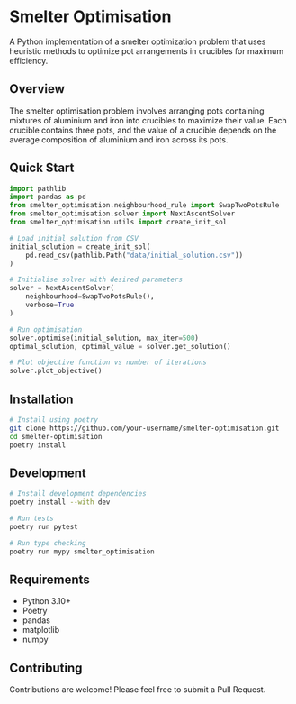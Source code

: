 # Smelter Optimisation

A Python implementation of a smelter optimization problem that uses heuristic methods to optimize pot arrangements in crucibles for maximum efficiency.

## Overview

The smelter optimisation problem involves arranging pots containing mixtures of aluminium and iron into crucibles to maximize their value. Each crucible contains three pots, and the value of a crucible depends on the average composition of aluminium and iron across its pots.

## Quick Start

```python
import pathlib
import pandas as pd
from smelter_optimisation.neighbourhood_rule import SwapTwoPotsRule
from smelter_optimisation.solver import NextAscentSolver
from smelter_optimisation.utils import create_init_sol

# Load initial solution from CSV
initial_solution = create_init_sol(
    pd.read_csv(pathlib.Path("data/initial_solution.csv"))
)

# Initialise solver with desired parameters
solver = NextAscentSolver(
    neighbourhood=SwapTwoPotsRule(),
    verbose=True
)

# Run optimisation
solver.optimise(initial_solution, max_iter=500)
optimal_solution, optimal_value = solver.get_solution()

# Plot objective function vs number of iterations
solver.plot_objective()
```

## Installation

```bash
# Install using poetry
git clone https://github.com/your-username/smelter-optimisation.git
cd smelter-optimisation
poetry install
```

## Development

```bash
# Install development dependencies
poetry install --with dev

# Run tests
poetry run pytest

# Run type checking
poetry run mypy smelter_optimisation
```

## Requirements
- Python 3.10+
- Poetry
- pandas
- matplotlib
- numpy

## Contributing
Contributions are welcome! Please feel free to submit a Pull Request.

